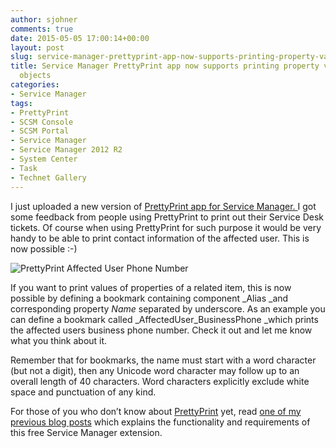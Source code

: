 ```yaml
---
author: sjohner
comments: true
date: 2015-05-05 17:00:14+00:00
layout: post
slug: service-manager-prettyprint-app-now-supports-printing-property-values-of-related-objects
title: Service Manager PrettyPrint app now supports printing property values of related
  objects
categories:
- Service Manager
tags:
- PrettyPrint
- SCSM Console
- SCSM Portal
- Service Manager
- Service Manager 2012 R2
- System Center
- Task
- Technet Gallery
---
```


I just uploaded a new version of [PrettyPrint app for Service Manager. ](https://gallery.technet.microsoft.com/Service-Manager-PrettyPrint-0e1808b1)I got some feedback from people using PrettyPrint to print out their Service Desk tickets. Of course when using PrettyPrint for such purpose it would be very handy to be able to print contact information of the affected user. This is now possible :-)

![PrettyPrint Affected User Phone Number](/images/prettyprintaffecteduserphonenumber.png?w=604)

<!-- more -->

If you want to print values of properties of a related item, this is now possible by defining a bookmark containing component _Alias _and corresponding property _Name_ separated by underscore. As an example you can define a bookmark called _AffectedUser_BusinessPhone _which prints the affected users business phone number. Check it out and let me know what you think about it.

Remember that for bookmarks, the name must start with a word character (but not a digit), then any Unicode word character may follow up to an overall length of 40 characters. Word characters explicitly exclude white space and punctuation of any kind.

For those of you who don’t know about [PrettyPrint](https://gallery.technet.microsoft.com/Service-Manager-PrettyPrint-0e1808b1) yet, read [one of my previous blog posts](http://scsmlab.com/2014/11/12/updated-service-manager-prettyprint-app-released/) which explains the functionality and requirements of this free Service Manager extension.
